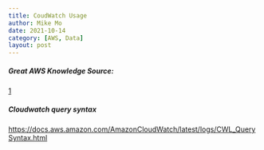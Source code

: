 ```yaml
---
title: CoudWatch Usage
author: Mike Mo
date: 2021-10-14
category: [AWS, Data]
layout: post
---
```


##### Great AWS Knowledge Source:

[1]

##### Cloudwatch query syntax

https://docs.aws.amazon.com/AmazonCloudWatch/latest/logs/CWL_QuerySyntax.html

[1]: https://aws.amazon.com/blogs/mt/simplifying-apache-server-logs-with-amazon-cloudwatch-logs-insights/
